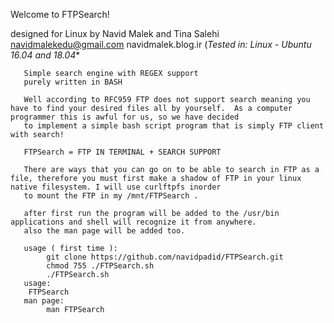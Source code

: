 


Welcome to FTPSearch!

designed for Linux by Navid Malek and Tina Salehi
navidmalekedu@gmail.com
navidmalek.blog.ir
(*Tested in: Linux - Ubuntu 16.04 and 18.04**

	
       Simple search engine with REGEX support
       purely written in BASH

       Well according to RFC959 FTP does not support search meaning you have to find your desired files all by yourself.  As a computer programmer this is awful for us, so we have decided
       to implement a simple bash script program that is simply FTP client with search!

       FTPSearch = FTP IN TERMINAL + SEARCH SUPPORT

       There are ways that you can go on to be able to search in FTP as a file, therefore you must first make a shadow of FTP in your linux native filesystem. I will use curlftpfs inorder
       to mount the FTP in my /mnt/FTPSearch .
	
       after first run the program will be added to the /usr/bin applications and shell will recognize it from anywhere.
       also the man page will be added too.

       usage ( first time ):
            git clone https://github.com/navidpadid/FTPSearch.git
            chmod 755 ./FTPSearch.sh
            ./FTPSearch.sh
       usage:
	    FTPSearch
       man page:
            man FTPSearch
